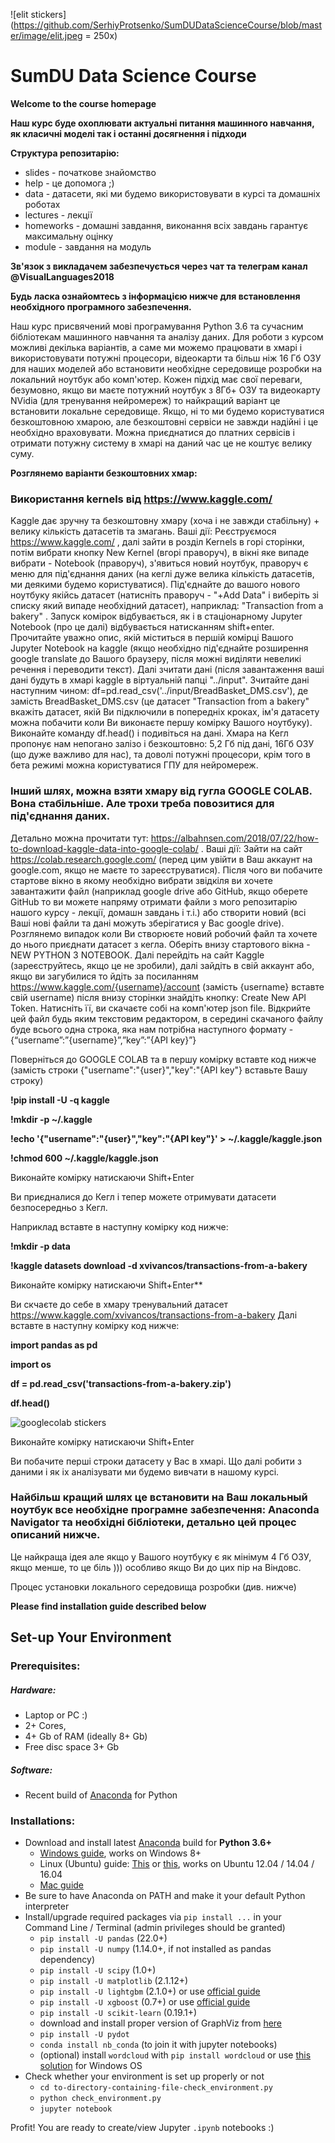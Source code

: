 ![elit stickers](https://github.com/SerhiyProtsenko/SumDUDataScienceCourse/blob/master/image/elit.jpeg = 250x)


# SumDU Data Science Course
**Welcome to the course homepage**

**Наш курс буде охоплювати актуальні питання машинного навчання, як класичні моделі так і останні досягнення і підходи**

**Структура репозитарію:**
- slides - початкове знайомство
- help - це допомога ;)
- data - датасети, які ми будемо використовувати в курсі та домашніх роботах
- lectures - лекції
- homeworks - домашні завдання, виконання всіх завдань гарантує максимальну оцінку
- module - завдання на модуль

**Зв'язок з викладачем забезпечується через чат та телеграм канал @VisualLanguages2018**

**Будь ласка ознайомтесь з інформацією нижче для  встановлення необхідного програмного забезпечення.**

Наш курс присвячений мові програмування Python 3.6 та сучасним бібліотекам машинного навчання та аналізу даних. Для роботи з курсом можливі декілька варіантів, а саме ми можемо працювати в хмарі і використовувати потужні процесори, відеокарти та більш ніж 16 Гб ОЗУ для наших моделей або встановити необхідне середовище розробки на локальний ноутбук або комп'ютер. Кожен підхід має свої переваги, безумовно, якщо ви маєте потужний ноутбук з 8Гб+ ОЗУ та видеокарту NVidia (для тренування нейромереж) то найкращий варіант це встановити локальне середовище. Якщо, ні то ми будемо користуватися безкоштовною хмарою, але безкоштовні сервіси не завжди надійні і це необхідно враховувати. Можна приєднатися до платних сервісів і отримати потужну систему в хмарі на даний час це не коштує велику суму.

**Розглянемо варіанти безкоштовних хмар:**

### Використання kernels від https://www.kaggle.com/ 
Kaggle дає зручну та безкоштовну хмару (хоча і не завжди стабільну) + велику кількість датасетів та змагань.
Ваші дії:  Реєструємося https://www.kaggle.com/ , далі зайти в розділ Kernels в горі сторінки, потім вибрати кнопку New Kernel (вгорі праворуч), в вікні яке випаде вибрати - Notebook (праворуч), з'явиться новий ноутбук, праворуч є меню для під'єднання даних (на кеглі дуже велика кількість датасетів, ми деякими будемо користуватися). Під'єднайте до вашого нового ноутбуку якійсь датасет (натисніть праворуч - "+Add Data" і виберіть зі списку який випаде необхідний датасет), наприклад: "Transaction from a bakery" . Запуск комірок відбувається, як і в стаціонарному Jupyter Notebook (про це далі) відбувається натисканням shift+enter. Прочитайте уважно опис, якій міститься в першій комірці Вашого Jupyter Notebook на kaggle (якщо необхідно під'єднайте розширення google translate до Вашого браузеру, після можні виділяти невеликі речення і переводити текст). Далі зчитати дані (після завантаження ваші дані будуть в хмарі kaggle в віртуальній папці "../input". Зчитайте дані наступним чином: df=pd.read_csv('../input/BreadBasket_DMS.csv'), де замість BreadBasket_DMS.csv (це датасет "Transaction from a bakery" вкажіть датасет, якій Ви підключили в попередніх кроках, ім'я датасету можна побачити коли Ви виконаєте першу комірку Вашого ноутбуку). Виконайте команду df.head() і подивіться на дані. Хмара на Кегл пропонує нам непогано залізо і безкоштовно: 5,2 Гб під дані, 16Гб ОЗУ (що дуже важливо для нас), та доволі потужні процесори, крім того в бета режимі можна користуватися ГПУ для нейромереж.

### Інший шлях, можна взяти хмару від гугла GOOGLE COLAB. Вона стабільніше. Але трохи треба повозитися для під'єднання даних.

Детально можна прочитати тут: https://albahnsen.com/2018/07/22/how-to-download-kaggle-data-into-google-colab/ . Ваші дії: Зайти на сайт https://colab.research.google.com/ (перед цим увійти в Ваш аккаунт на google.com, якщо не маєте то зареєструватися). Після чого ви побачите стартове вікно в якому необхідно вибрати звідкіля ви хочете завантажити файл (наприклад google drive або GitHub, якщо оберете GitHub то ви можете напряму отримати файли з мого репозитарію нашого курсу - лекції, домашн завдань і т.і.) або створити новий (всі Ваші нові файли та дані можуть зберігатися у Вас google drive). Розглянемо випадок коли Ви створюєте новий робочий файл та хочете до нього приєднати датасет з кегла. Оберіть внизу стартового вікна - NEW PYTHON 3 NOTEBOOK.  Далі перейдіть на сайт Kaggle (зареєструйтесь, якщо це не зробили), далі зайдіть в свій аккаунт або, якщо ви загубилися то йдіть за посиланням  https://www.kaggle.com/{username}/account  (замість {username} вставте свій username) після внизу сторінки знайдіть кнопку: Create New API Token.  Натисніть її, ви скачаєте собі на комп'ютер json file. Відкрийте цей файл будь яким текстовим редактором, в середині скачаного файлу буде всього одна строка, яка нам потрібна наступного формату - {“username”:”{username}”,”key”:”{API key}”} 

Поверніться до GOOGLE COLAB та в першу комірку вставте код нижче (замість строки {"username":"{user}","key":"{API key"} вставьте Вашу строку)

**!pip install -U -q kaggle**

**!mkdir -p ~/.kaggle**

**!echo '{"username":"{user}","key":"{API key"}' > ~/.kaggle/kaggle.json**

**!chmod 600 ~/.kaggle/kaggle.json**

Виконайте комірку натискаючи Shift+Enter

Ви приєдналися до Кегл і тепер можете отримувати датасети безпосередньо з Кегл. 

Наприклад вставте в наступну комірку код нижче:

**!mkdir -p data**

**!kaggle datasets download -d xvivancos/transactions-from-a-bakery**

Виконайте комірку натискаючи Shift+Enter**

Ви скчаєте до себе в хмару тренувальний датасет https://www.kaggle.com/xvivancos/transactions-from-a-bakery
Далі вставте в наступну комірку код нижче:

**import pandas as pd**

**import os**

**df = pd.read_csv('transactions-from-a-bakery.zip')**

**df.head()**

![googlecolab stickers](https://github.com/SerhiyProtsenko/SumDUDataScienceCourse/blob/master/image/googlecolab.png)


Виконайте комірку натискаючи Shift+Enter

Ви побачите перші строки датасету у Вас в хмарі. Що далі робити з даними і як іх аналізувати ми будемо вивчати в нашому курсі.


### Найбільш кращий шлях це встановити на Ваш локальный ноутбук все необхідне програмне забезпечення: Anaconda Navigator та необхідні бібліотеки, детально цей процес описаний нижче.

Це найкраща ідея але якщо у Вашого ноутбуку є як мінімум 4 Гб ОЗУ, якщо менше, то це біль ))) особливо якщо Ви до цих пір на Віндовс.

Процес установки локального середовища розробки (див. нижче)


**Please find installation guide described below**

## Set-up Your Environment
### Prerequisites:
##### Hardware:
- Laptop or PC :) 
- 2+ Cores, 
- 4+ Gb of RAM (ideally 8+ Gb) 
- Free disc space 3+ Gb

##### Software:
- Recent build of [Anaconda](https://www.anaconda.com/download/) for Python 

### Installations:
* Download and install latest [Anaconda](https://www.anaconda.com/download/) build for **Python 3.6+**
  * [Windows guide](https://medium.com/@GalarnykMichael/install-python-on-windows-anaconda-c63c7c3d1444), works on Windows 8+
  * Linux (Ubuntu) guide: [This](https://medium.com/@GalarnykMichael/install-python-on-ubuntu-anaconda-65623042cb5a) or [this](https://www.digitalocean.com/community/tutorials/how-to-install-the-anaconda-python-distribution-on-ubuntu-16-04), works on Ubuntu 12.04 / 14.04 / 16.04
  * [Mac guide](https://medium.com/@GalarnykMichael/install-python-on-mac-anaconda-ccd9f2014072)
* Be sure to have Anaconda on PATH and make it your default Python interpreter
* Install/upgrade required packages via `pip install ...` in your Command Line / Terminal (admin privileges should be granted)
  * ```pip install -U pandas``` (22.0+)
  * ```pip install -U numpy``` (1.14.0+, if not installed as pandas dependency)
  * ```pip install -U scipy``` (1.0+)
  * ```pip install -U matplotlib``` (2.1.12+)
  * ```pip install -U lightgbm``` (2.1.0+) or use [official guide](https://github.com/Microsoft/LightGBM/tree/master/python-package)
  * ```pip install -U xgboost``` (0.7+) or use [official guide](https://github.com/dmlc/xgboost/blob/master/doc/build.md)
  * ```pip install -U scikit-learn``` (0.19.1+)
  * download and install proper version of GraphViz from [here](https://graphviz.gitlab.io/download/)
  * ```pip install -U pydot```
  * ```conda install nb_conda``` (to join it with jupyter notebooks)
  * (optional) install `wordcloud` with ```pip install wordcloud``` or use [this solution](https://github.com/amueller/word_cloud/issues/134) for Windows OS
* Check whether your environment is set up properly or not
  * `cd to-directory-containing-file-check_environment.py`
  * `python check_environment.py`
  * `jupyter notebook`

Profit! You are ready to create/view Jupyter `.ipynb` notebooks :)
